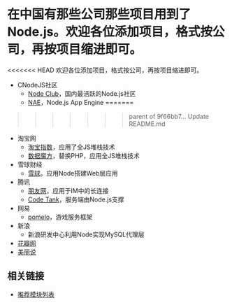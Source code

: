在中国有那些公司那些项目用到了Node.js。欢迎各位添加项目，格式按公司，再按项目缩进即可。
==========
<<<<<<< HEAD
欢迎各位添加项目，格式按公司，再按项目缩进即可。
- CNodeJS社区
  - [Node Club](http://cnodejs.org)，国内最活跃的Node.js社区
  - [NAE](http://cnodejs.net)，Node.js App Engine
=======

>>>>>>> parent of 9f66bb7... Update README.md
- 淘宝网
  - [淘宝指数](http://shu.taobao.com)，应用了全JS堆栈技术
  - [数据魔方](http://mofang.taobao.com)，替换PHP，应用全JS堆栈技术
- 雪球财经
  - [雪球](http://xueqiu.com/)。应用Node搭建Web层应用
- 腾讯
  - [朋友网](http://www.pengyou.com)，应用于IM中的长连接
  - [Code Tank](http://codetank.alloyteam.com/)，服务端由Node.js支撑
- 网易
  - [pomelo](http://pomelo.netease.com/)，游戏服务框架
- 新浪
  - 新浪研发中心利用Node实现MySQL代理层
- [花瓣网](http://huaban.com/)
- [美丽说](http://www.meilishuo.com/)

## 相关链接
- [推荐模块列表](https://github.com/TBEDP/recommended-modules)
